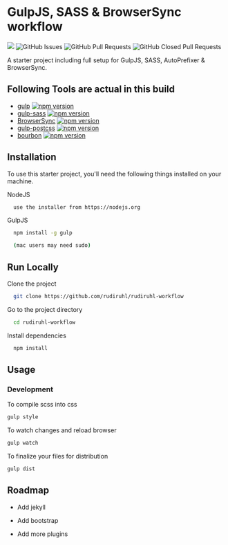 
# GulpJS, SASS & BrowserSync workflow

![](https://david-dm.org/rudiruhl/rudiruhl-workflow.svg) ![GitHub Issues](https://img.shields.io/github/issues/rudiruhl/rudiruhl-workflow) ![GitHub Pull Requests](https://img.shields.io/github/issues-pr/rudiruhl/rudiruhl-workflow) ![GitHub Closed Pull Requests](https://img.shields.io/github/issues-pr-closed/rudiruhl/rudiruhl-workflow)

A starter project including full setup for GulpJS, SASS, AutoPrefixer & BrowserSync.


## Following Tools are actual in this build

- [gulp](http://github.com/gulpjs) [![npm version](https://badge.fury.io/js/gulp.svg)](https://badge.fury.io/js/gulp)
- [gulp-sass](https://github.com/dlmanning/gulp-sass) [![npm version](https://badge.fury.io/js/gulp-sass.svg)](https://badge.fury.io/js/gulp-sass)
- [BrowserSync](http://github.com/BrowserSync/browser-sync) [![npm version](https://badge.fury.io/js/browser-sync.svg)](https://badge.fury.io/js/browser-sync)
- [gulp-postcss](https://github.com/postcss/gulp-postcss) [![npm version](https://badge.fury.io/js/gulp-postcss.svg)](https://badge.fury.io/js/gulp-postcss)
- [bourbon](http://github.com/thoughtbot/bourbon) [![npm version](https://badge.fury.io/js/bourbon.svg)](https://badge.fury.io/js/bourbon)



  
## Installation

To use this starter project, you'll need the following things installed on your machine.

NodeJS

```bash
  use the installer from https://nodejs.org
```
GulpJS

```bash
  npm install -g gulp

  (mac users may need sudo)
```
    
## Run Locally

Clone the project

```bash
  git clone https://github.com/rudiruhl/rudiruhl-workflow
```

Go to the project directory

```bash
  cd rudiruhl-workflow
```

Install dependencies

```bash
  npm install
```

  
## Usage
### Development
To compile scss into css

```bash
gulp style
```
To watch changes and reload browser

```bash
gulp watch
```

To finalize your files for distribution

```bash
gulp dist
```




  
## Roadmap

- Add jekyll

- Add bootstrap

- Add more plugins



  